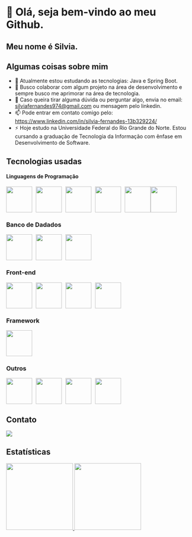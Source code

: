 # 👋 Olá, seja bem-vindo ao meu Github.
## Meu nome é Silvia.

## Algumas coisas sobre mim

- 🌱 Atualmente estou estudando as tecnologias: Java e Spring Boot.
- 👯 Busco colaborar com algum projeto na área de desenvolvimento e sempre busco me aprimorar na área de tecnologia.
- 💬 Caso queira tirar alguma dúvida ou perguntar algo, envia no email: silviafernandes974@gmail.com ou mensagem pelo linkedin.
- 📫 Pode entrar em contato comigo pelo: https://www.linkedin.com/in/silvia-fernandes-13b329224/
- ⚡ Hoje estudo na Universidade Federal do Rio Grande do Norte. Estou cursando a graduação de Tecnologia da Informação com ênfase em Desenvolvimento de Software.


## Tecnologias usadas

#### Linguagens de Programação

<div style="display:flex;">
    <img src="https://cdn.jsdelivr.net/gh/devicons/devicon@latest/icons/java/java-original-wordmark.svg" width="70" height="70" style="margin-right: 10px;" />
    <img src="https://cdn.jsdelivr.net/gh/devicons/devicon@latest/icons/typescript/typescript-original.svg" width="70" height="70" style="margin-right: 10px;" />
    <img src="https://cdn.jsdelivr.net/gh/devicons/devicon/icons/javascript/javascript-original.svg" width="70" height="70" style="margin-right: 10px;" />
    <img src="https://cdn.jsdelivr.net/gh/devicons/devicon@latest/icons/python/python-original-wordmark.svg" width="70" height="70" style="margin-right: 10px;" />
    <img src="https://cdn.jsdelivr.net/gh/devicons/devicon/icons/cplusplus/cplusplus-original.svg" width="70" height="70" /> 
    <img src="https://cdn.jsdelivr.net/gh/devicons/devicon@latest/icons/c/c-original.svg" width="70" height="70" />
</div>

### Banco de Dadados

<div style="display:flex;">
    <img src="https://cdn.jsdelivr.net/gh/devicons/devicon@latest/icons/postgresql/postgresql-original-wordmark.svg" width="70" height="70" style="margin-right: 10px;" />
    <img src="https://cdn.jsdelivr.net/gh/devicons/devicon@latest/icons/microsoftsqlserver/microsoftsqlserver-plain-wordmark.svg" height="70" style="margin-right: 10px;" />
    <img src="https://cdn.jsdelivr.net/gh/devicons/devicon@latest/icons/mysql/mysql-original-wordmark.svg" width="70" height="70" style="margin-right: 10px;" />
</div>

### Front-end

<div style="display:flex;">
    <img src="https://cdn.jsdelivr.net/gh/devicons/devicon@latest/icons/react/react-original-wordmark.svg"  width="70" height="70" style="margin-right: 10px;"/>
    <img src="https://cdn.jsdelivr.net/gh/devicons/devicon@latest/icons/tailwindcss/tailwindcss-original-wordmark.svg"  width="70" height="70" style="margin-right: 10px;"/>
    <img src="https://cdn.jsdelivr.net/gh/devicons/devicon@latest/icons/html5/html5-original.svg" width="70" height="70" style="margin-right: 10px;" />
    <img src="https://cdn.jsdelivr.net/gh/devicons/devicon@latest/icons/css3/css3-original.svg"v width="70" height="70" style="margin-right: 10px;" />
</div>

### Framework

<div style="display:flex;">
    <img src="https://cdn.jsdelivr.net/gh/devicons/devicon@latest/icons/spring/spring-original-wordmark.svg" width="70" height="70" style="margin-right: 10px;" />
</div>

### Outros

<div style="display:flex;">
    <img src="https://cdn.jsdelivr.net/gh/devicons/devicon@latest/icons/docker/docker-original-wordmark.svg"  width="70" height="70" style="margin-right: 10px;"/>
    <img src="https://cdn.jsdelivr.net/gh/devicons/devicon@latest/icons/junit/junit-plain-wordmark.svg" width="70" height="70" style="margin-right: 10px;" />
    <img src="https://cdn.jsdelivr.net/gh/devicons/devicon@latest/icons/arduino/arduino-original-wordmark.svg" width="70" height="70" style="margin-right: 10px;"/>
    <img src="https://cdn.jsdelivr.net/gh/devicons/devicon@latest/icons/git/git-original.svg" width="70" height="70" style="margin-right: 10px;" />

</div>
          
## Contato

<div>
<a href="https://www.linkedin.com/in/silvia-fernandes-13b329224/" target="_blank"><img src="https://img.shields.io/badge/-LinkedIn-%230077B5?style=for-the-badge&logo=linkedin&logoColor=white" target="_blank"></a>   
</div>
          
## Estatísticas

<div>
<a href="https://github.com/silviafds">
<img height="180em" src="https://github-readme-stats.vercel.app/api/top-langs/?username=silviafds&layout=compact&langs_count=7&theme=dracula"/>
<img height="180em" src="https://github-readme-stats.vercel.app/api?username=silviafds&show_icons=true&theme=dracula&include_all_commits=true&count_private=true"/>
</div>
          
            
            
            

          
          
           
          
          
